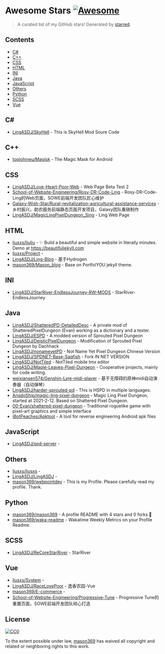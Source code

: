 <!--lint disable awesome-contributing awesome-license awesome-list-item match-punctuation no-repeat-punctuation no-undefined-references awesome-spell-check-->
# Awesome Stars [![Awesome](https://awesome.re/badge.svg)](https://github.com/sindresorhus/awesome)

> A curated list of my GitHub stars! Generated by [starred](https://github.com/maguowei/starred).

## Contents

- [C#](#c#)
- [C++](#c++)
- [CSS](#css)
- [HTML](#html)
- [INI](#ini)
- [Java](#java)
- [JavaScript](#javascript)
- [Others](#others)
- [Python](#python)
- [SCSS](#scss)
- [Vue](#vue)

## C# # 

- [LingASDJ/SkyHell](https://github.com/LingASDJ/SkyHell) - This is SkyHell Mod Soure Code

## C++ 

- [topjohnwu/Magisk](https://github.com/topjohnwu/Magisk) - The Magic Mask for Android

## CSS 

- [LingASDJ/Love-Heart-Poor-Web](https://github.com/LingASDJ/Love-Heart-Poor-Web) - Web Page Beta Test 2
- [School-of-Website-Engineering/Rosy-DR-Code-Ling](https://github.com/School-of-Website-Engineering/Rosy-DR-Code-Ling) - Rosy-DR-Code-Ling的Web页面，SOWE前端开发团队匠心维护
- [Galaxy-Wish-Star/Rural-revitalization-agricultural-assistance-services](https://github.com/Galaxy-Wish-Star/Rural-revitalization-agricultural-assistance-services) - 乡村振兴，助农服务前端静态页面开发项目，Galaxy团队重磅制作
- [LingASDJ/MagicLingPixelDungeon_Sing](https://github.com/LingASDJ/MagicLingPixelDungeon_Sing) - Ling Web Page

## HTML 

- [liusxs/liuliu](https://github.com/liusxs/liuliu) - ✨ Build a beautiful and simple website in literally minutes. Demo at https://beautifuljekyll.com
- [liusxs/Project](https://github.com/liusxs/Project) - 
- [LingASDJ/Ling-Blog](https://github.com/LingASDJ/Ling-Blog) - 基于Hydrogen
- [mason369/Mason_blog](https://github.com/mason369/Mason_blog) - Base on PortfolYOU jekyll theme.

## INI 

- [LingASDJ/StarRiver-EndlessJourney-RW-MODS](https://github.com/LingASDJ/StarRiver-EndlessJourney-RW-MODS) - StarRiver-EndlessJourney

## Java 

- [LingASDJ/ShatteredPD-DetailedDesc](https://github.com/LingASDJ/ShatteredPD-DetailedDesc) - A private mod of ShatteredPixelDungeon (Evan) working as a dictionary and a tester.
- [LingASDJ/ESPD](https://github.com/LingASDJ/ESPD) - A modded version of Sprouted Pixel Dungeon
- [LingASDJ/DeisticPixelDungeon](https://github.com/LingASDJ/DeisticPixelDungeon) - Modification of Sprouted Pixel Dungeon by Dachhack
- [LingASDJ/nonameyetPD](https://github.com/LingASDJ/nonameyetPD) - Not Name Yet Pixel Dungeon Chinese Version
- [LingASDJ/SPDNET-Base-Saqfish](https://github.com/LingASDJ/SPDNET-Base-Saqfish) - Fork IN NET VERSION
- [LingASDJ/NotTiled](https://github.com/LingASDJ/NotTiled) - NotTiled mobile tmx editor
- [LingASDJ/Maple-Leaves-Pixel-Dungeon](https://github.com/LingASDJ/Maple-Leaves-Pixel-Dungeon) - Cooperative projects, mainly for code writing.
- [weixiansen574/Genshin-Lyre-midi-player](https://github.com/weixiansen574/Genshin-Lyre-midi-player) - 基于无障碍的原神midi自动演奏器（自动弹琴）
- [LingASDJ/harder-sprouted-pd](https://github.com/LingASDJ/harder-sprouted-pd) - This is HSPD in multiple languages.
- [AnsdoShip/magic-ling-pixel-dungeon](https://github.com/AnsdoShip/magic-ling-pixel-dungeon) - Magic Ling Pixel Dungeon, started at 2021-2-12. Based on Shattered Pixel Dungeon.
- [00-Evan/shattered-pixel-dungeon](https://github.com/00-Evan/shattered-pixel-dungeon) - Traditional roguelike game with pixel-art graphics and simple interface
- [iBotPeaches/Apktool](https://github.com/iBotPeaches/Apktool) - A tool for reverse engineering Android apk files

## JavaScript 

- [LingASDJ/spd-server](https://github.com/LingASDJ/spd-server) - 

## Others 

- [liusxs/liusxs](https://github.com/liusxs/liusxs) - 
- [LingASDJ/LingASDJ](https://github.com/LingASDJ/LingASDJ) - 
- [mason369/webpointdev](https://github.com/mason369/webpointdev) - This is my Profile. Please carefully read my profile. Thank.

## Python 

- [mason369/mason369](https://github.com/mason369/mason369) - A profile README with 4 stars and 0 forks 🌟
- [mason369/waka-readme](https://github.com/mason369/waka-readme) - Wakatime Weekly Metrics on your Profile Readme.

## SCSS 

- [LingASDJ/ReCoreStarRiver](https://github.com/LingASDJ/ReCoreStarRiver) - StarRiver

## Vue 

- [liusxs/System](https://github.com/liusxs/System) - 
- [LingASDJ/RaceLovePoor](https://github.com/LingASDJ/RaceLovePoor) - 逸香农园-Vue
- [mason369/E-commerce](https://github.com/mason369/E-commerce) - 
- [School-of-Website-Engineering/Progressive-Tune](https://github.com/School-of-Website-Engineering/Progressive-Tune) - Progressive Tune的重置页面，SOWE前端开发团队倾心打造


## License

[![CC0](http://mirrors.creativecommons.org/presskit/buttons/88x31/svg/cc-zero.svg)](https://creativecommons.org/publicdomain/zero/1.0/)

To the extent possible under law, [mason369](https://github.com/mason369) has waived all copyright and related or neighboring rights to this work.

